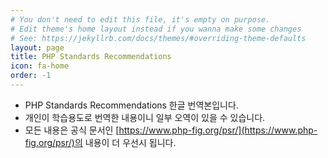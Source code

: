 ```yaml
---
# You don't need to edit this file, it's empty on purpose.
# Edit theme's home layout instead if you wanna make some changes
# See: https://jekyllrb.com/docs/themes/#overriding-theme-defaults
layout: page
title: PHP Standards Recommendations
icon: fa-home
order: -1
---
```


- PHP Standards Recommendations 한글 번역본입니다.  
- 개인이 학습용도로 번역한 내용이니 일부 오역이 있을 수 있습니다.
- 모든 내용은 공식 문서인 [https://www.php-fig.org/psr/](https://www.php-fig.org/psr/)의 내용이 더 우선시 됩니다.
